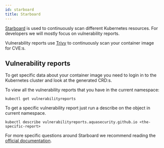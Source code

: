 ```yaml
---
id: starboard
title: Starboard
---
```


[Starboard](https://github.com/aquasecurity/starboard/) is used to continuously scan different Kubernetes resources.
For developers we will mostly focus on vulnerability reports.

Vulnerability reports use [Trivy](https://github.com/aquasecurity/trivy/) to continuously scan your container image for CVE:s.

## Vulnerability reports

To get specific data about your container image you need to login in to the Kubernetes cluster and look at the generated CRD:s.

To view all the vulnerability reports that you have in the current namespace:

```shell
kubectl get vulnerabilityreports
```

To get a specific vulnerability report just run a describe on the object in current namespace.

```shell
kubectl describe vulnerabilityreports.aquasecurity.github.io <the-specific-report>
```

For more specific questions around Starboard we recommend reading the [official documentation](https://aquasecurity.github.io/starboard/latest/faq).
